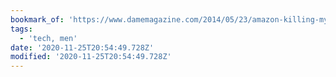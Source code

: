 ```yaml
---
bookmark_of: 'https://www.damemagazine.com/2014/05/23/amazon-killing-my-sex-life/'
tags:
  - 'tech, men'
date: '2020-11-25T20:54:49.728Z'
modified: '2020-11-25T20:54:49.728Z'
---
```

 
